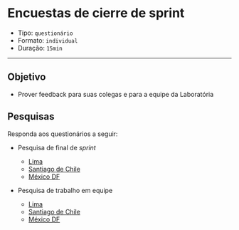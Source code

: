 # Encuestas de cierre de sprint

- Tipo: `questionário`
- Formato: `individual`
- Duração: `15min`

***

## Objetivo

- Prover feedback para suas colegas e para a equipe da Laboratória

## Pesquisas

Responda aos questionários a seguir:

- Pesquisa de final de *sprint*
  - [Lima]()
  - [Santiago de Chile]()
  - [México DF](ttps://goo.gl/forms/G2KB0exSYTL9BZq12)

- Pesquisa de trabalho em equipe
  - [Lima]()
  - [Santiago de Chile]()
  - [México DF]()
